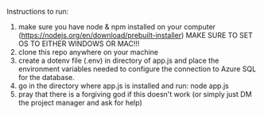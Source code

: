 Instructions to run:

1. make sure you have node & npm installed on your computer (https://nodejs.org/en/download/prebuilt-installer) MAKE SURE TO SET OS TO EITHER WINDOWS OR MAC!!!
2. clone this repo anywhere on your machine
3. create a dotenv file (.env) in directory of app.js and place the environment variables needed to configure the connection to Azure SQL for the database.
4. go in the directory where app.js is installed and run: node app.js
5. pray that there is a forgiving god if this doesn't work (or simply just DM the project manager and ask for help)

